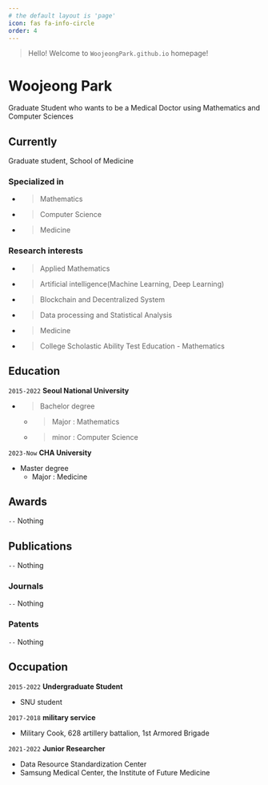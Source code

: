 ```yaml
---
# the default layout is 'page'
icon: fas fa-info-circle
order: 4
---
```

<!--
> Add Markdown syntax content to file `_tabs/about.md`{: .filepath } and it will show up on this page.
{: .prompt-tip }
-->

> Hello! Welcome to `WoojeongPark.github.io` homepage! <br>

# Woojeong Park
Graduate Student who wants to be a Medical Doctor using Mathematics and Computer Sciences


## Currently
Graduate student, School of Medicine

### Specialized in
- > Mathematics
- > Computer Science 
- > Medicine


### Research interests
- > Applied Mathematics
- > Artificial intelligence(Machine Learning, Deep Learning)
- > Blockchain and Decentralized System
- > Data processing and Statistical Analysis
- > Medicine
- > College Scholastic Ability Test Education - Mathematics


## Education
`2015-2022`
__Seoul National University__
- > Bachelor degree
  - > Major : Mathematics
  - > minor : Computer Science


`2023-Now`
__CHA University__
- Master degree
  - Major : Medicine

## Awards
`--`
Nothing 


## Publications
`--`
Nothing 

<!-- A list is also available [online](http://scholar.google.co.uk/citations?user=LTOTl0YAAAAJ) -->

### Journals
`--`
Nothing 

### Patents
`--`
Nothing 



## Occupation
`2015-2022`
__Undergraduate Student__
- SNU student

`2017-2018`
__military service__
- Military Cook, 628 artillery battalion, 1st Armored Brigade

<!--
`2015-2021`
__Cram School Teacher__
- College Scholastic Ability Test Education - Mathematics
- College Scholastic Ability Test Education - Mathematical Essay
- College Scholastic Ability TEst Education - Consulting for Entrance
-->

`2021-2022`
__Junior Researcher__
- Data Resource Standardization Center
- Samsung Medical Center, the Institute of Future Medicine

